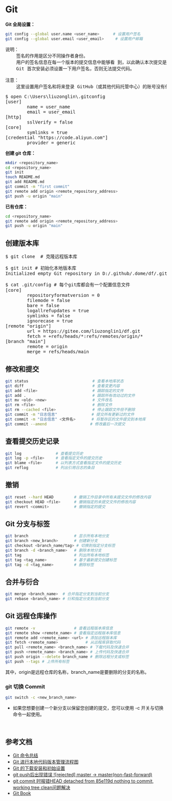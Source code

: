 # Git

<strong>Git 全局设置：</strong>

```sh
git config --global user.name <user_name>      # 设置用户签名
git config --global user.email <user_email>     # 设置用户邮箱
```

<pre>
说明：
    签名的作用是区分不同操作者身份。
    用户的签名信息在每一个版本的提交信息中能够看 到，以此确认本次提交是谁做的。
    Git 首次安装必须设置一下用户签名，否则无法提交代码。

注意：
    这里设置用户签名和将来登录 GitHub（或其他代码托管中心）的账号没有任 何关系。
</pre>

<pre>
$ open C:\Users\liuzonglin\.gitconfig
[user]
        name = user_name
        email = user_email
[http]
        sslVerify = false
[core]
        symlinks = true
[credential "https://code.aliyun.com"]
        provider = generic
</pre>

<strong>创建 git 仓库：</strong>

```sh
mkdir <repository_name>
cd <repository_name>
git init
touch README.md
git add README.md
git commit -m "first commit"
git remote add origin <remote_repository_address>
git push -u origin "main"
```

<strong>已有仓库：</strong>

```sh
cd <repository_name>
git remote add origin <remote_repository_address>
git push -u origin "main"
```

## 创建版本库

<pre>
$ git clone <remote_repository_address> # 克隆远程版本库

$ git init # 初始化本地版本库
Initialized empty Git repository in D:/.github/.dome/df/.git/

$ cat .git/config # 每个git库都会有一个配置信息文件
[core]
        repositoryformatversion = 0
        filemode = false
        bare = false
        logallrefupdates = true
        symlinks = false
        ignorecase = true
[remote "origin"]
        url = https://gitee.com/liuzonglin1/df.git
        fetch = +refs/heads/*:refs/remotes/origin/*
[branch "main"]
        remote = origin
        merge = refs/heads/main
</pre>

## 修改和提交

```sh
git status                            # 查看本地库状态
git diff                              # 查看变更内容
git add <file>                        # 跟踪指定的文件
git add .                             # 跟踪所有改动过的文件
git mv <old> <new>                    # 文件改名
git rm <file>                         # 删除文件
git rm --cached <file>                # 停止跟踪文件但不删除
git commit -m "日志信息"               # 提交所有更新过的文件
git commit -m "日志信息" <文件名>       # 将暂存区的文件提交到本地库
git commit --amend                   # 修改最后一次提交
```

## 查看提交历史记录

```sh
git log               # 查看提交历史
git log -p <file>     # 查看指定文件的提交历史
git blame <file>      # 以列表方式查看指定文件的提交历史
git reflog            # 列出引用日志的条目
```

## 撤销

```sh
git reset --hard HEAD         # 撤销工作目录中所有未提交文件的修改内容
git checkout HEAD <file>      # 撤销指定的未提交文件的修改内容
git revert <commit>           # 撤销指定的提交
```

## Git 分支与标签

```sh
git branch                    # 显示所有本地分支
git branch <new_branch>       # 创建新分支
git checkout <branch_name/tag> # 切换到指定分支标签
git branch -d <branch_name>   # 删除本地分支
git tag                       # 列出所有本地标签
git tag <tag_name>            # 基于最新提交创建标签
git tag -d <tag_name>         # 删除标签
```

## 合并与衍合

```sh
git merge <branch_name>  # 合并指定分支到当前分支
git rebase <branch_name> # 衍和指定分支到当前分支
```

## Git 远程仓库操作

```sh
git remote -v                 # 查看远程版本库信息
git remote show <remote_name> # 查看指定远程版本库信息
git remote add <remote_name> <url> # 添加远程版本库
git fetch <remote_name>            # 从远程库获取代码
git pull <remote_name> <branch_name> # 下载代码及快速合并
git push <remote_name> <branch_name> # 上传代码及快速合并
git push origin --delete branch_name # 删除远程分支或标签
git push --tags # 上传所有标签
```

其中，origin是远程仓库的名称，branch_name是要删除的分支的名称。

### git 切换 Commit

```sh
git switch -c <new_branch_name>
```

- 如果您想要创建一个新分支以保留您创建的提交，您可以使用 -c 开关与切换命令一起使用。

<p>&nbsp;</p>

## 参考文档

- [Git 命令总结](https://blog.51cto.com/qiangsh/1769754)
- [Git 进行本地代码版本管理流程图](https://blog.csdn.net/solomonlangrui/article/details/47052679)
- [Git 的下载安装和初始设置](https://blog.csdn.net/m0_59751822/article/details/125940620)
- [git push后出现错误 ![rejected] master -&gt; master(non-fast-forward)](https://www.cnblogs.com/qingheshiguang/p/14777557.html)
- [git commit 时报错HEAD detached from 85e119d nothing to commit, working tree clean问题解决](https://www.jianshu.com/p/07786e5af9fd)
- [Git Book](https://git-scm.com/book/zh/v2/%E8%B5%B7%E6%AD%A5-%E5%AE%89%E8%A3%85-Git)
